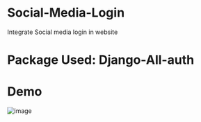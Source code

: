 # Social-Media-Login
Integrate Social media login in website

# Package Used: Django-All-auth

#

# Demo
![image](https://user-images.githubusercontent.com/89535768/202116399-af4a9b53-e875-45f7-95fb-a763c8577ef0.png)
